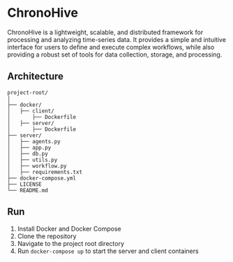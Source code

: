 # ChronoHive

ChronoHive is a lightweight, scalable, and distributed framework for processing and analyzing time-series data. It provides a simple and intuitive interface for users to define and execute complex workflows, while also providing a robust set of tools for data collection, storage, and processing.

## Architecture
```
project-root/
│
├── docker/
│   ├── client/
│       ├── Dockerfile
│   ├── server/
│       ├── Dockerfile
├── server/
│   ├── agents.py
│   ├── app.py
│   ├── db.py
│   ├── utils.py
│   ├── workflow.py
│   ├── requirements.txt
├── docker-compose.yml
├── LICENSE
└── README.md

```

## Run

1. Install Docker and Docker Compose
2. Clone the repository
3. Navigate to the project root directory
4. Run `docker-compose up` to start the server and client containers